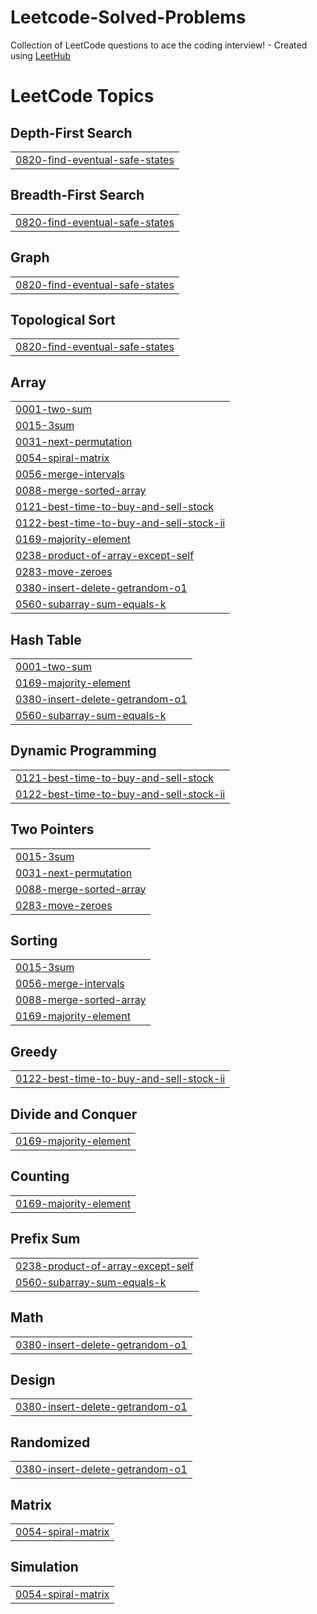 # Leetcode-Solved-Problems
Collection of LeetCode questions to ace the coding interview! - Created using [LeetHub](https://github.com/QasimWani/LeetHub)

<!---LeetCode Topics Start-->
# LeetCode Topics
## Depth-First Search
|  |
| ------- |
| [0820-find-eventual-safe-states](https://github.com/royprashant800/Leetcode-Solved-Problems/tree/master/0820-find-eventual-safe-states) |
## Breadth-First Search
|  |
| ------- |
| [0820-find-eventual-safe-states](https://github.com/royprashant800/Leetcode-Solved-Problems/tree/master/0820-find-eventual-safe-states) |
## Graph
|  |
| ------- |
| [0820-find-eventual-safe-states](https://github.com/royprashant800/Leetcode-Solved-Problems/tree/master/0820-find-eventual-safe-states) |
## Topological Sort
|  |
| ------- |
| [0820-find-eventual-safe-states](https://github.com/royprashant800/Leetcode-Solved-Problems/tree/master/0820-find-eventual-safe-states) |
## Array
|  |
| ------- |
| [0001-two-sum](https://github.com/royprashant800/Leetcode-Solved-Problems/tree/master/0001-two-sum) |
| [0015-3sum](https://github.com/royprashant800/Leetcode-Solved-Problems/tree/master/0015-3sum) |
| [0031-next-permutation](https://github.com/royprashant800/Leetcode-Solved-Problems/tree/master/0031-next-permutation) |
| [0054-spiral-matrix](https://github.com/royprashant800/Leetcode-Solved-Problems/tree/master/0054-spiral-matrix) |
| [0056-merge-intervals](https://github.com/royprashant800/Leetcode-Solved-Problems/tree/master/0056-merge-intervals) |
| [0088-merge-sorted-array](https://github.com/royprashant800/Leetcode-Solved-Problems/tree/master/0088-merge-sorted-array) |
| [0121-best-time-to-buy-and-sell-stock](https://github.com/royprashant800/Leetcode-Solved-Problems/tree/master/0121-best-time-to-buy-and-sell-stock) |
| [0122-best-time-to-buy-and-sell-stock-ii](https://github.com/royprashant800/Leetcode-Solved-Problems/tree/master/0122-best-time-to-buy-and-sell-stock-ii) |
| [0169-majority-element](https://github.com/royprashant800/Leetcode-Solved-Problems/tree/master/0169-majority-element) |
| [0238-product-of-array-except-self](https://github.com/royprashant800/Leetcode-Solved-Problems/tree/master/0238-product-of-array-except-self) |
| [0283-move-zeroes](https://github.com/royprashant800/Leetcode-Solved-Problems/tree/master/0283-move-zeroes) |
| [0380-insert-delete-getrandom-o1](https://github.com/royprashant800/Leetcode-Solved-Problems/tree/master/0380-insert-delete-getrandom-o1) |
| [0560-subarray-sum-equals-k](https://github.com/royprashant800/Leetcode-Solved-Problems/tree/master/0560-subarray-sum-equals-k) |
## Hash Table
|  |
| ------- |
| [0001-two-sum](https://github.com/royprashant800/Leetcode-Solved-Problems/tree/master/0001-two-sum) |
| [0169-majority-element](https://github.com/royprashant800/Leetcode-Solved-Problems/tree/master/0169-majority-element) |
| [0380-insert-delete-getrandom-o1](https://github.com/royprashant800/Leetcode-Solved-Problems/tree/master/0380-insert-delete-getrandom-o1) |
| [0560-subarray-sum-equals-k](https://github.com/royprashant800/Leetcode-Solved-Problems/tree/master/0560-subarray-sum-equals-k) |
## Dynamic Programming
|  |
| ------- |
| [0121-best-time-to-buy-and-sell-stock](https://github.com/royprashant800/Leetcode-Solved-Problems/tree/master/0121-best-time-to-buy-and-sell-stock) |
| [0122-best-time-to-buy-and-sell-stock-ii](https://github.com/royprashant800/Leetcode-Solved-Problems/tree/master/0122-best-time-to-buy-and-sell-stock-ii) |
## Two Pointers
|  |
| ------- |
| [0015-3sum](https://github.com/royprashant800/Leetcode-Solved-Problems/tree/master/0015-3sum) |
| [0031-next-permutation](https://github.com/royprashant800/Leetcode-Solved-Problems/tree/master/0031-next-permutation) |
| [0088-merge-sorted-array](https://github.com/royprashant800/Leetcode-Solved-Problems/tree/master/0088-merge-sorted-array) |
| [0283-move-zeroes](https://github.com/royprashant800/Leetcode-Solved-Problems/tree/master/0283-move-zeroes) |
## Sorting
|  |
| ------- |
| [0015-3sum](https://github.com/royprashant800/Leetcode-Solved-Problems/tree/master/0015-3sum) |
| [0056-merge-intervals](https://github.com/royprashant800/Leetcode-Solved-Problems/tree/master/0056-merge-intervals) |
| [0088-merge-sorted-array](https://github.com/royprashant800/Leetcode-Solved-Problems/tree/master/0088-merge-sorted-array) |
| [0169-majority-element](https://github.com/royprashant800/Leetcode-Solved-Problems/tree/master/0169-majority-element) |
## Greedy
|  |
| ------- |
| [0122-best-time-to-buy-and-sell-stock-ii](https://github.com/royprashant800/Leetcode-Solved-Problems/tree/master/0122-best-time-to-buy-and-sell-stock-ii) |
## Divide and Conquer
|  |
| ------- |
| [0169-majority-element](https://github.com/royprashant800/Leetcode-Solved-Problems/tree/master/0169-majority-element) |
## Counting
|  |
| ------- |
| [0169-majority-element](https://github.com/royprashant800/Leetcode-Solved-Problems/tree/master/0169-majority-element) |
## Prefix Sum
|  |
| ------- |
| [0238-product-of-array-except-self](https://github.com/royprashant800/Leetcode-Solved-Problems/tree/master/0238-product-of-array-except-self) |
| [0560-subarray-sum-equals-k](https://github.com/royprashant800/Leetcode-Solved-Problems/tree/master/0560-subarray-sum-equals-k) |
## Math
|  |
| ------- |
| [0380-insert-delete-getrandom-o1](https://github.com/royprashant800/Leetcode-Solved-Problems/tree/master/0380-insert-delete-getrandom-o1) |
## Design
|  |
| ------- |
| [0380-insert-delete-getrandom-o1](https://github.com/royprashant800/Leetcode-Solved-Problems/tree/master/0380-insert-delete-getrandom-o1) |
## Randomized
|  |
| ------- |
| [0380-insert-delete-getrandom-o1](https://github.com/royprashant800/Leetcode-Solved-Problems/tree/master/0380-insert-delete-getrandom-o1) |
## Matrix
|  |
| ------- |
| [0054-spiral-matrix](https://github.com/royprashant800/Leetcode-Solved-Problems/tree/master/0054-spiral-matrix) |
## Simulation
|  |
| ------- |
| [0054-spiral-matrix](https://github.com/royprashant800/Leetcode-Solved-Problems/tree/master/0054-spiral-matrix) |
<!---LeetCode Topics End-->